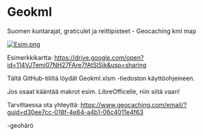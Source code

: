 # Geokml
Suomen kuntarajat, graticulet ja reittipisteet - Geocaching kml map

[![Esim.png](https://s9.postimg.org/a22x8bm5r/Esim.png)](https://postimg.org/image/4dwmhfht7/)

Esimerkkikartta: https://drive.google.com/open?id=114VJTemi07NH27FAre7fAtSISjk&usp=sharing



Tältä GitHub-tililtä löydät Geokml.xlsm -tiedoston käyttöohjeineen.


Jos osaat kääntää makrot esim. LibreOfficelle, niin siitä vaan!

Tarvittaessa ota yhteyttä: https://www.geocaching.com/email/?guid=d30ee7cc-018f-4e64-a4b1-06c4011e4f63

-geohärö
